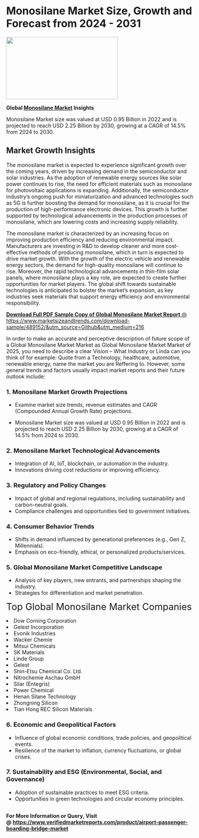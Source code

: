 <H1>Monosilane Market Size, Growth and Forecast from 2024 - 2031</H1><img class="aligncenter size-medium wp-image-584254" src="https://thirdeyenews.in/wp-content/uploads/2024/09/Global-Market-Research-300x168.jpeg" alt="" width="300" height="168" /><p><strong>Global&nbsp;<a href="https://www.marketsizeandtrends.com/download-sample/489152/&amp;utm_source=Github&utm_medium=216">Monosilane Market</a> Insights</strong></p><p>Monosilane Market size was valued at USD 0.95 Billion in 2022 and is projected to reach USD 2.25 Billion by 2030, growing at a CAGR of 14.5% from 2024 to 2030.</p><p><h2>Market Growth Insights</h2> <p>The monosilane market is expected to experience significant growth over the coming years, driven by increasing demand in the semiconductor and solar industries. As the adoption of renewable energy sources like solar power continues to rise, the need for efficient materials such as monosilane for photovoltaic applications is expanding. Additionally, the semiconductor industry’s ongoing push for miniaturization and advanced technologies such as 5G is further boosting the demand for monosilane, as it is crucial for the production of high-performance electronic devices. This growth is further supported by technological advancements in the production processes of monosilane, which are lowering costs and increasing supply reliability.</p> <p><a href="#"></a></p> <p>The monosilane market is characterized by an increasing focus on improving production efficiency and reducing environmental impact. Manufacturers are investing in R&D to develop cleaner and more cost-effective methods of producing monosilane, which in turn is expected to drive market growth. With the growth of the electric vehicle and renewable energy sectors, the demand for high-quality monosilane will continue to rise. Moreover, the rapid technological advancements in thin-film solar panels, where monosilane plays a key role, are expected to create further opportunities for market players. The global shift towards sustainable technologies is anticipated to bolster the market’s expansion, as key industries seek materials that support energy efficiency and environmental responsibility.</p> <p><a href="#"></p><p><span class=""><strong>Download Full PDF Sample Copy of Global Monosilane Market Report</strong> @ <a href="https://www.marketsizeandtrends.com/download-sample/489152/&amp;utm_source=Github&utm_medium=216" target="_blank">https://www.marketsizeandtrends.com/download-sample/489152/&amp;utm_source=Github&utm_medium=216</a></span></p><p>In order to make an accurate and perceptive description of future scope of a Global&nbsp;Monosilane Market Market as Global&nbsp;Monosilane Market Market of 2025, you need to describe a clear Vision &ndash; What Industry or Linda can you think of for example: Quote from a Technology, healthcare, automotive, renewable energy, name the market you are Reffering to. However, some general trends and factors usually impact market reports and their future outlook include:</p><h3>1.&nbsp;<strong>Monosilane Market Growth Projections</strong></h3><ul><li>Examine market size trends, revenue estimates and CAGR (Compounded Annual Growth Rate) projections.</li><li><p>Monosilane Market size was valued at USD 0.95 Billion in 2022 and is projected to reach USD 2.25 Billion by 2030, growing at a CAGR of 14.5% from 2024 to 2030.</p></li></ul><h3>2.&nbsp;<strong>Monosilane Market Technological Advancements</strong></h3><ul><li>Integration of AI, IoT, blockchain, or automation in the industry.</li><li>Innovations driving cost reductions or improving efficiency.</li></ul><h3>3.&nbsp;<strong>Regulatory and Policy Changes</strong></h3><ul><li>Impact of global and regional regulations, including sustainability and carbon-neutral goals.</li><li>Compliance challenges and opportunities tied to government initiatives.</li></ul><h3>4.&nbsp;<strong>Consumer Behavior Trends</strong></h3><ul><li>Shifts in demand influenced by generational preferences (e.g., Gen Z, Millennials).</li><li>Emphasis on eco-friendly, ethical, or personalized products/services.</li></ul><h3>5.&nbsp;<strong>Global Monosilane Market Competitive Landscape</strong></h3><ul><li>Analysis of key players, new entrants, and partnerships shaping the industry.</li><li>Strategies for differentiation and market penetration.</li></ul><p data-pm-slice="1 1 []"><span style="color: inherit; font-family: inherit; font-size: 25px;">Top Global Monosilane Market Companies</span></p><div class="" data-test-id=""><p><li>Dow Corning Corporation</li><li> Gelest Incorporation</li><li> Evonik Industries</li><li> Wacker Chemie</li><li> Mitsui Chemicals</li><li> SK Materials</li><li> Linde Group</li><li> Gelest</li><li> Shin-Etsu Chemical Co. Ltd.</li><li> Nitrochemie Aschau GmbH</li><li> Silar (Entegris)</li><li> Power Chemical</li><li> Henan Silane Technology</li><li> Zhongning Silicon</li><li> Tian Hong REC Silicon Materials</li></p></div><h3>6.&nbsp;<strong>Economic and Geopolitical Factors</strong></h3><ul><li>Influence of global economic conditions, trade policies, and geopolitical events.</li><li>Resilience of the market to inflation, currency fluctuations, or global crises.</li></ul><h3>7.&nbsp;<strong>Sustainability and ESG (Environmental, Social, and Governance)</strong></h3><ul><li>Adoption of sustainable practices to meet ESG criteria.</li><li>Opportunities in green technologies and circular economy principles.</li></ul><h2><strong style="font-size: 14px;">For More Information or Query, Visit @&nbsp;</strong><a style="background-color: #ffffff; font-size: 14px;" href="https://www.marketsizeandtrends.com/report/monosilane-market/" target="_blank">https://www.verifiedmarketreports.com/product/airport-passenger-boarding-bridge-market</a></h2>

